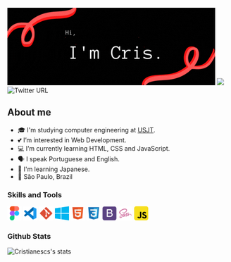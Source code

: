 ![image](./img/iamcris.gif)
![](https://komarev.com/ghpvc/?username=cristianescs&color=red&style=flat) <img alt="Twitter URL" src="https://img.shields.io/twitter/url?color=blue&label=LinkedIn&logo=Linkedin&style=social&url=https%3A%2F%2Fwww.linkedin.com%2Fin%2Fcristianescs%2F">

## About me
- 🎓 I'm studying computer engineering at [USJT](https://www.usjt.br/).
- 💕 I’m interested in Web Development.
- 💻 I’m currently learning HTML, CSS and JavaScript.
- 🗣 I speak Portuguese and English.
- 🎎 I'm learning Japanese.
- 📌 São Paulo, Brazil

### Skills and Tools
![Figma](./img/logo/figma.png)  ![VSCode](./img/logo/vscode.png)  ![git](./img/logo/git.png)  ![windows](./img/logo/windows.png) ![html](./img/logo/html.png) ![css](./img/logo/css.png) ![bootstrap](./img/logo/bootstrap.png) ![sass](./img/logo/sass.png) ![javascript](./img/logo/javascript.png)

### Github Stats
![Cristianescs's stats](https://github-readme-stats.vercel.app/api/top-langs/?username=cristianescs&show_icons=true&theme=gradient&layout=compact)

